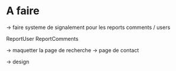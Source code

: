 # A faire
-> faire systeme de signalement pour les reports comments / users 


ReportUser 
ReportComments





-> maquetter la page de recherche 
-> page de contact

-> design

